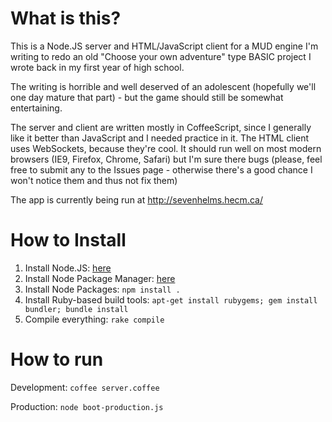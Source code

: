# What is this?

This is a Node.JS server and HTML/JavaScript client for a MUD engine I'm writing to redo an old "Choose your own adventure" type BASIC project I wrote back in my first year of high school.  

The writing is horrible and well deserved of an adolescent (hopefully we'll one day mature that part) - but the game should still be somewhat entertaining.

The server and client are written mostly in CoffeeScript, since I generally like it better than JavaScript and I needed practice in it.  The HTML client uses WebSockets, because they're cool.  It should run well on most modern browsers (IE9, Firefox, Chrome, Safari) but I'm sure there bugs (please, feel free to submit any to the Issues page - otherwise there's a good chance I won't notice them and thus not fix them)

The app is currently being run at http://sevenhelms.hecm.ca/

# How to Install

1. Install Node.JS: [here](https://github.com/joyent/node/wiki/Installation)
2. Install Node Package Manager: [here](http://npmjs.org/)
3. Install Node Packages: ``` npm install . ```
4. Install Ruby-based build tools: ``` apt-get install rubygems; gem install bundler; bundle install ```
5. Compile everything: ``` rake compile ```

# How to run

Development: ```coffee server.coffee```

Production: ```node boot-production.js```